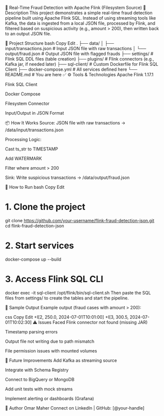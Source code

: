 🚨 Real-Time Fraud Detection with Apache Flink (Filesystem Source)
📌 Description
This project demonstrates a simple real-time fraud detection pipeline built using Apache Flink SQL.
Instead of using streaming tools like Kafka, the data is ingested from a local JSON file, processed by Flink, and filtered based on suspicious activity (e.g., amount > 200), then written back to an output JSON file.

📁 Project Structure
bash
Copy
Edit
.
├── data/
│   ├── input/transactions.json   # Input JSON file with raw transactions
│   └── output/fraud.json         # Output JSON file with flagged frauds
├── settings/                     # Flink SQL DDL files (table creation)
├── plugins/                      # Flink connectors (e.g., Kafka jar, if needed later)
├── sql-client/                   # Custom Dockerfile for Flink SQL Client
├── docker-compose.yml            # All services defined here
└── README.md                     # You are here ✅
⚙️ Tools & Technologies
Apache Flink 1.17.1

Flink SQL Client

Docker Compose

Filesystem Connector

Input/Output in JSON Format

📦 How It Works
Source: JSON file with raw transactions
→ /data/input/transactions.json

Processing Logic:

Cast ts_str to TIMESTAMP

Add WATERMARK

Filter where amount > 200

Sink: Write suspicious transactions
→ /data/output/fraud.json

🚀 How to Run
bash
Copy
Edit
# 1. Clone the project
git clone https://github.com/your-username/flink-fraud-detection-json.git
cd flink-fraud-detection-json

# 2. Start services
docker-compose up --build

# 3. Access Flink SQL CLI
docker exec -it sql-client /opt/flink/bin/sql-client.sh
Then paste the SQL files from settings/ to create the tables and start the pipeline.

🧪 Sample Output
Example output (fraud cases with amount > 200):

css
Copy
Edit
+I[2, 250.0, 2024-07-01T10:01:00]
+I[3, 300.5, 2024-07-01T10:02:30]
⚠️ Issues Faced
Flink connector not found (missing JAR)

Timestamp parsing errors

Output file not writing due to path mismatch

File permission issues with mounted volumes

🧩 Future Improvements
Add Kafka as streaming source

Integrate with Schema Registry

Connect to BigQuery or MongoDB

Add unit tests with mock streams

Implement alerting or dashboards (Grafana)

🙌 Author
Omar Maher
Connect on LinkedIn | GitHub: [@your-handle]

